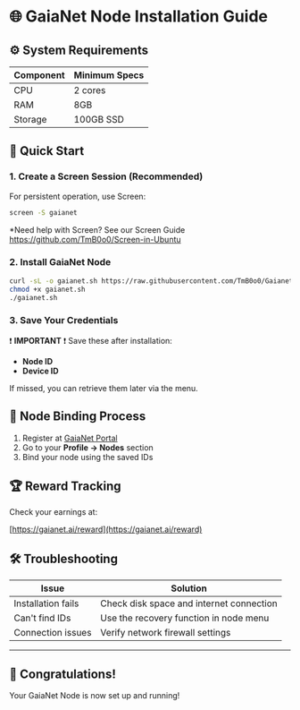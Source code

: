 # 🌐 GaiaNet Node Installation Guide

## ⚙️ System Requirements

| Component | Minimum Specs |
|-----------|---------------|
| CPU       | 2 cores       |
| RAM       | 8GB           |
| Storage   | 100GB SSD     |

## 🚀 Quick Start

### 1. Create a Screen Session (Recommended)
For persistent operation, use Screen:

```bash
screen -S gaianet
```

*Need help with Screen? See our Screen Guide https://github.com/TmB0o0/Screen-in-Ubuntu

### 2. Install GaiaNet Node

```bash
curl -sL -o gaianet.sh https://raw.githubusercontent.com/TmB0o0/Gaianet-Node/main/gaianet
chmod +x gaianet.sh
./gaianet.sh
```

### 3. Save Your Credentials

❗ **IMPORTANT** ❗ Save these after installation:

- **Node ID**
- **Device ID**

If missed, you can retrieve them later via the menu.

## 🔗 Node Binding Process

1. Register at [GaiaNet Portal](https://gaianet.ai)
2. Go to your **Profile → Nodes** section
3. Bind your node using the saved IDs

## 🏆 Reward Tracking

Check your earnings at:

[https://gaianet.ai/reward](https://gaianet.ai/reward)

## 🛠️ Troubleshooting

| Issue                 | Solution                                      |
|----------------------|--------------------------------|
| Installation fails  | Check disk space and internet connection |
| Can't find IDs     | Use the recovery function in node menu |
| Connection issues  | Verify network firewall settings |

---

## 🌟 Congratulations!
Your GaiaNet Node is now set up and running!
